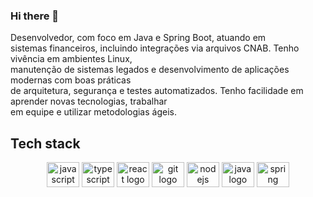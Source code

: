 ### Hi there 👋

Desenvolvedor, com foco em Java e Spring Boot, atuando em 
<br> 
sistemas financeiros, incluindo integrações via arquivos CNAB. Tenho vivência em ambientes Linux,
<br>
manutenção de sistemas legados e desenvolvimento de aplicações modernas com boas práticas 
<br>
de arquitetura, segurança e testes automatizados. Tenho facilidade em aprender novas tecnologias, trabalhar
<br>
em equipe e utilizar metodologias ágeis.
<!--
**AndersonKV/AndersonKV** is a ✨ _special_ ✨ repository because its `README.md` (this file) appears on your GitHub profile.

Here are some ideas to get you started:

- 🔭 I’m currently working on ...
- 🌱 I’m currently learning ...
- 👯 I’m looking to collaborate on ...
- 🤔 I’m looking for help with ...
- 💬 Ask me about ...
- 📫 How to reach me: ...
- 😄 Pronouns: ...
- ⚡ Fun fact: ...
-->


## Tech stack
<div align="center">
  <img src="https://cdn.jsdelivr.net/gh/devicons/devicon/icons/javascript/javascript-original.svg" height="40" width="52" alt="javascript logo"  />
  <img src="https://cdn.jsdelivr.net/gh/devicons/devicon/icons/typescript/typescript-original.svg" height="40" width="52" alt="typescript logo"  />
  <img src="https://cdn.jsdelivr.net/gh/devicons/devicon/icons/react/react-original.svg" height="40" width="52" alt="react logo"  />
  <img src="https://cdn.jsdelivr.net/gh/devicons/devicon/icons/git/git-original.svg" height="40" width="52" alt="git logo"  />
  <img src="https://cdn.jsdelivr.net/gh/devicons/devicon/icons/nodejs/nodejs-original.svg" height="40" width="52" alt="nodejs logo"  />
<img src="https://cdn.jsdelivr.net/gh/devicons/devicon/icons/java/java-original-wordmark.svg"  height="40" width="52"  alt="java logo"  />
<img src="https://cdn.jsdelivr.net/gh/devicons/devicon/icons/spring/spring-original.svg"  height="40" width="52"  alt="spring boot logo" />


</div>
